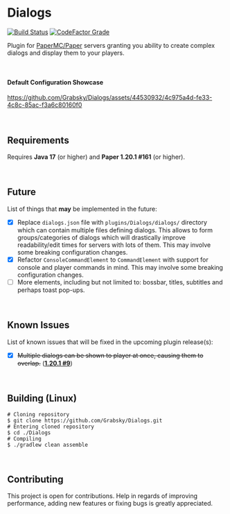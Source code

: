 # Dialogs
<span>
    <a href=""><img alt="Build Status" src="https://img.shields.io/github/actions/workflow/status/Grabsky/Dialogs/gradle.yml?style=for-the-badge&logo=github&logoColor=white&label=%20"></a>
    <a href=""><img alt="CodeFactor Grade" src="https://img.shields.io/codefactor/grade/github/Grabsky/Dialogs/main?style=for-the-badge&logo=codefactor&logoColor=white&label=%20"></a>
</span>
<p></p>

Plugin for [PaperMC/Paper](https://github.com/PaperMC/Paper) servers granting you ability to create complex dialogs and display them to your players.

<br />

#### Default Configuration Showcase
https://github.com/Grabsky/Dialogs/assets/44530932/4c975a4d-fe33-4c8c-85ac-f3a6c80160f0

<br />

## Requirements
Requires **Java 17** (or higher) and **Paper 1.20.1 #161** (or higher).

<br />

## Future
List of things that **may** be implemented in the future:
- [x] Replace `dialogs.json` file with `plugins/Dialogs/dialogs/` directory which can contain multiple files defining dialogs. This allows to form groups/categories of dialogs which will drastically improve readability/edit times for servers with lots of them. This may involve some breaking configuration changes.
- [x] Refactor `ConsoleCommandElement` to `CommandElement` with support for console and player commands in mind. This may involve some breaking configuration changes.
- [ ] More elements, including but not limited to: bossbar, titles, subtitles and perhaps toast pop-ups.

<br />

## Known Issues
List of known issues that will be fixed in the upcoming plugin release(s):
- [x] ~~Multiple dialogs can be shown to player at once, causing them to overlap.~~ (**[1.20.1 #9](https://github.com/Grabsky/Dialogs/releases/tag/1.20.1-9)**)

<br />

## Building (Linux)
```shell
# Cloning repository
$ git clone https://github.com/Grabsky/Dialogs.git
# Entering cloned repository
$ cd ./Dialogs
# Compiling
$ ./gradlew clean assemble
```

<br />

## Contributing
This project is open for contributions. Help in regards of improving performance, adding new features or fixing bugs is greatly appreciated.

